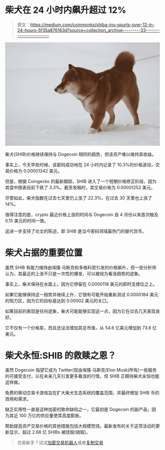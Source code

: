 # 柴犬在 24 小时内飙升超过 12%

> 原文：<https://medium.com/coinmonks/shiba-inu-spurts-over-12-in-24-hours-5f35a876163d?source=collection_archive---------33----------------------->

![](img/8ea080278f6b0aad1d58a4b8ba36a7d2.png)

柴犬(SHIB)价格继续保持与 Dogecoin 相同的趋势，但该资产难以维持其收益。

事实上，今天早些时候，该密码成功地在 24 小时内记录了 10.3%的价格波动，交易价格为 0.00001342 美元。

但是，根据 Coingecko 的最新跟踪，SHIB 进入了一个短期价格修正阶段，因为其盘中图表目前下跌了 3.3%。截至发稿时，其交易价格为 0.00001252 美元。

尽管如此，柴犬指数在过去七天里仍上涨了 22.3%，在过去 30 天里也上涨了 14%。

值得注意的是，crypto 最近价格上涨的时间与 Dogecoin 自 4 月份以来首次触及 0.15 美元的时间一致。

这进一步支持了论文的陈述，即 SHIB 是当今密码领域最热门的替代货币。

# 柴犬占据的重要位置

虽然 SHIB 有能力维持由埃隆·马斯克和多格科恩引发的价格飙升，但一些分析师认为，其最近的上涨不只是一次性的爆发，可以被视为看涨趋势的迹象。

事实上，柴犬保持在水面上，因为它停留在 0.0000118 美元的即时支撑位之上。

如果它能够保持这一趋势并继续上升，它很有可能开始重新测试 0.0000184 美元的阻力区，因为它的目标是达到 0.00002 美元的关口。

如果目前的表现是任何迹象，柴犬可能能够实现这一点，因为它在过去几天表现良好。

它不仅有一个价格泵，而且还设法增加其总市值，从 54.6 亿美元增加到 73.8 亿美元。

# 柴犬永恒:SHIB 的救赎之恩？

虽然 Dogecoin 指望它成为 Twitter(现由埃隆·马斯克(Elon Musk)所有)一些服务的可接受支付，以在未来几天引发更多看涨的行情，但 SHIB 正期待柴犬永恒也能这样做。

免费的移动交易卡游戏旨在扩大柴犬生态系统的覆盖范围，并最终增加 SHIB 币的效用和需求。

缺乏实用性一直是这种加密的致命缺陷之一，它最初是 Dogecoin 的副产品，因为其近 100 万亿的供应量使其高度膨胀。

帮助提高资产交易价格的其他措施包括大规模焚烧。最新发布的关于这项活动的更新显示，超过 2.68 亿 SHIBs 被烧毁(销毁)。

> 交易新手？试试[加密交易机器人](/coinmonks/crypto-trading-bot-c2ffce8acb2a)或者[复制交易](/coinmonks/top-10-crypto-copy-trading-platforms-for-beginners-d0c37c7d698c)
